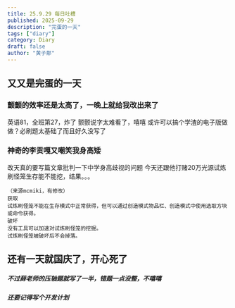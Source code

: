 ```yaml
---
title: 25.9.29 每日吐槽
published: 2025-09-29
description: "完蛋的一天"
tags: ["diary"]
category: Diary
draft: false
author: "黄子郬"
---
```

## 又又是完蛋的一天
### 颤颤的效率还是太高了，一晚上就给我改出来了
英语81，全班第27，炸了
颤颤说字太难看了，嘻嘻
或许可以搞个学渣的电子版做做？必刷题太基础了而且好久没写了
### 神奇的李贡嘎又嘲笑我身高矮
改天真的要写篇文章批判一下中学身高歧视的问题
今天还跟他打赌20万光源试炼刷怪笼生存能不能挖，结果。。。
```
（来源mcmiki，有修改）
获取
试炼刷怪笼不能在生存模式中正常获得，但可以通过创造模式物品栏、创造模式中使用选取方块或命令获得。
破坏
没有工具可以加速对试炼刷怪笼的挖掘。
试炼刷怪笼被破坏后不会掉落。
```
## 还有一天就国庆了，开心死了
##### 不过薛老师的压轴题就写了一半，错题一点没整，不嘻嘻
##### 还要记得写个开发计划